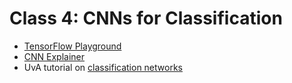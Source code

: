 # Class 4: CNNs for Classification

- [TensorFlow Playground](https://playground.tensorflow.org/)
- [CNN Explainer](https://poloclub.github.io/cnn-explainer/)
- UvA tutorial on [classification networks](https://uvadlc-notebooks.readthedocs.io/en/latest/tutorial_notebooks/tutorial5/Inception_ResNet_DenseNet.html)